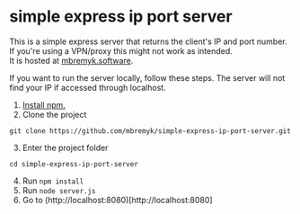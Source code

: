 # simple express ip port server

This is a simple express server that returns the client's IP and port number. If you're using a VPN/proxy this might not work as intended.  
It is hosted at [mbremyk.software](https://mbremyk.software).

If you want to run the server locally, follow these steps. The server will not find your IP if accessed through localhost.  
1. [Install npm.](https://nodejs.org/en/download/)  
2. Clone the project
  ```
  git clone https://github.com/mbremyk/simple-express-ip-port-server.git
  ```
3. Enter the project folder
  ```
  cd simple-express-ip-port-server
  ```
4. Run `npm install`
5. Run `node server.js`
6. Go to (http://localhost:8080)[http://localhost:8080]
